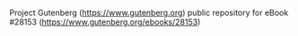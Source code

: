 Project Gutenberg (https://www.gutenberg.org) public repository for eBook #28153 (https://www.gutenberg.org/ebooks/28153)

